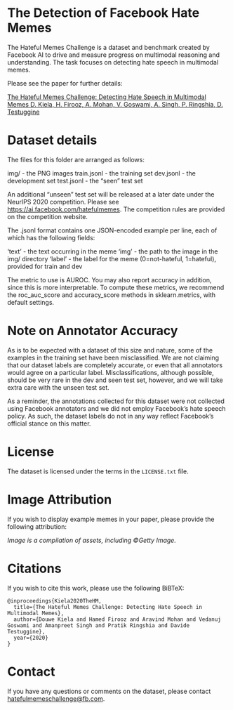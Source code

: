 # The Detection of Facebook Hate Memes


The Hateful Memes Challenge is a dataset and benchmark created by Facebook AI to drive and measure progress on multimodal reasoning and understanding. The task focuses on detecting hate speech in multimodal memes.


Please see the paper for further details:


[The Hateful Memes Challenge: Detecting Hate Speech in Multimodal Memes
D. Kiela, H. Firooz, A. Mohan, V. Goswami, A. Singh, P. Ringshia, D. Testuggine](
https://arxiv.org/abs/2005.04790)


# Dataset details
The files for this folder are arranged as follows:


img/                -        the PNG images
train.jsonl        -        the training set
dev.jsonl        -        the development set
test.jsonl        -        the “seen” test set


An additional “unseen” test set will be released at a later date under the NeurIPS 2020 competition. Please see https://ai.facebook.com/hatefulmemes. The competition rules are provided on the competition website.


The .jsonl format contains one JSON-encoded example per line, each of which has the following fields:


‘text’        - the text occurring in the meme
‘img’        - the path to the image in the img/ directory
‘label’        - the label for the meme (0=not-hateful, 1=hateful), provided for train and dev


The metric to use is AUROC. You may also report accuracy in addition, since this is more interpretable. To compute these metrics, we recommend the roc_auc_score and accuracy_score methods in sklearn.metrics, with default settings.

# Note on Annotator Accuracy
As is to be expected with a dataset of this size and nature, some of the examples in the training set have been misclassified. We are not claiming that our dataset labels are completely accurate, or even that all annotators would agree on a particular label. Misclassifications, although possible, should be very rare in the dev and seen test set, however, and we will take extra care with the unseen test set.

As a reminder, the annotations collected for this dataset were not collected using Facebook annotators and we did not employ Facebook’s hate speech policy. As such, the dataset labels do not in any way reflect Facebook’s official stance on this matter.

# License
The dataset is licensed under the terms in the `LICENSE.txt` file.


# Image Attribution
If you wish to display example memes in your paper, please provide the following attribution:


*Image is a compilation of assets, including ©Getty Image.*


# Citations
If you wish to cite this work, please use the following BiBTeX:

```
@inproceedings{Kiela2020TheHM,
  title={The Hateful Memes Challenge: Detecting Hate Speech in Multimodal Memes},
  author={Douwe Kiela and Hamed Firooz and Aravind Mohan and Vedanuj Goswami and Amanpreet Singh and Pratik Ringshia and Davide Testuggine},
  year={2020}
}
```


# Contact
If you have any questions or comments on the dataset, please contact hatefulmemeschallenge@fb.com.
